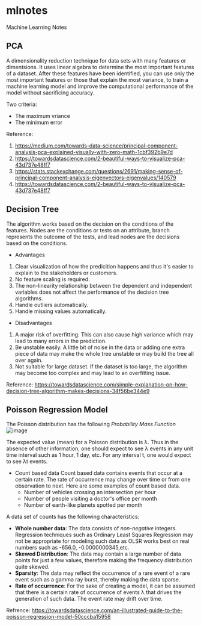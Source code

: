 # mlnotes
Machine Learning Notes

## PCA 
A dimensionality reduction technique for data sets with many features or dimentsions. It uses linear algebra to determine the most important features of a dataset. After these features have been identified, you can use only the most important features or those that explain the most variance, to train a machine learning model and improve the computational performance of the model without sacrificing accuracy.

Two criteria:
- The maximum vriance
- The minimum error


Reference: 
1. https://medium.com/towards-data-science/principal-component-analysis-pca-explained-visually-with-zero-math-1cbf392b9e7d
2. https://towardsdatascience.com/2-beautiful-ways-to-visualize-pca-43d737e48ff7
3. https://stats.stackexchange.com/questions/2691/making-sense-of-principal-component-analysis-eigenvectors-eigenvalues/140579
4. https://towardsdatascience.com/2-beautiful-ways-to-visualize-pca-43d737e48ff7

## Decision Tree
The algorithm works based on the decision on the conditions of the features. Nodes are the conditions or tests on an attribute, branch represents the outcome of the tests, and lead nodes are the decisions based on the conditions.

- Advantages
1. Clear visualization of how the predicition happens and thus it's easier to explain to the stakeholders or customers.
2. No feature scaling is required.
3. The non-linearity relationship between the dependent and independent variables does not affect the performance of the decision tree algorithms.
4. Handle outliers automatically.
5. Handle missing values automatically.

- Disadvantages
1. A major risk of overfitting. This can also cause high variance which may lead to many errors in the prediction.
2. Be unstable easily. A little bit of noise in the data or adding one extra piece of data may make the whole tree unstable or may build the tree all over again.
3. Not suitable for large dataset. If the dataset is too large, the algorithm may become too complex and may lead to an overfitting issue.

Reference: https://towardsdatascience.com/simple-explanation-on-how-decision-tree-algorithm-makes-decisions-34f56be344e9

## Poisson Regression Model
The Poisson distribution has the following *Probability Mass Function*
![image](https://user-images.githubusercontent.com/60702562/157318921-b2435859-c0e6-47cb-9a84-c97df2ddd4c3.png)

The expected value (mean) for a Poisson distribution is λ. Thus in the absence of other information, one should expect to see λ events in any unit time interval such as 1 hour, 1 day, etc. For any interval t, one would expect to see λt events.

- Count based data
Count based data contains events that occur at a certain rate. The rate of occurrence may change over time or from one observation to next. Here are some examples of count based data. 
  - Number of vehicles crossing an intersection per hour
  - Number of people visiting a doctor's office per month
  - Number of earth-like planets spotted per month

A data set of counts has the following characteristics:
  - **Whole number data**: The data consists of *non-negative* integers. Regression techniques such as Ordinary Least Squares Regression may not be appropriate for modeling such data as OLSR works best on real numbers such as -656.0, -0.0000000345,etc.
  - **Skewed Distribution**: The data may contain a large number of data points for just a few values, therefore making the frequency distribution quite skewed.
  - **Sparsity**: The data may reflect the occurrence of a rare event of a rare event such as a gamma ray burst, thereby making the data sparse.
  - **Rate of occurrence**: For the sake of creating a model, it can be assumed that there is a certain rate of occurrence of events λ that drives the generation of such data. The event rate may drift over time.

Refrence: https://towardsdatascience.com/an-illustrated-guide-to-the-poisson-regression-model-50cccba15958
